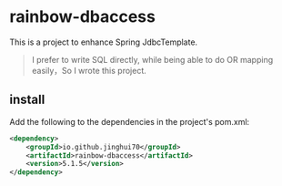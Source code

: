 # rainbow-dbaccess

This is a project to enhance Spring JdbcTemplate.

> I prefer to write SQL directly, while being able to do OR mapping easily，So I wrote this project.

## install
Add the following to the dependencies in the project's pom.xml:
```xml
<dependency>
    <groupId>io.github.jinghui70</groupId>
    <artifactId>rainbow-dbaccess</artifactId>
    <version>5.1.5</version>
</dependency>
```